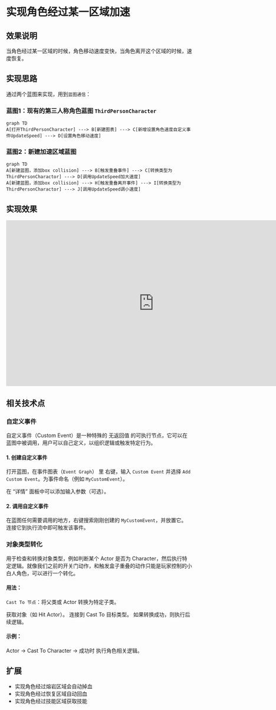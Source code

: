 # 实现角色经过某一区域加速

## 效果说明
当角色经过某一区域的时候，角色移动速度变快，当角色离开这个区域的时候，速度恢复。

## 实现思路
通过两个蓝图来实现，用到`蓝图通信`：

### 蓝图1：现有的第三人称角色蓝图 `ThirdPersonCharacter`
```mermaid
graph TD
A[打开ThirdPersonCharacter] ---> B[新建图表] ---> C[新增设置角色速度自定义事件UpdateSpeed] ---> D[设置角色移动速度]
```

### 蓝图2：新建加速区域蓝图
```mermaid
graph TD
A[新建蓝图，添加box collision] ---> B[触发重叠事件] ---> C[转换类型为ThirdPersonCharactor] ---> D[调用UpdateSpeed加大速度]
A[新建蓝图，添加box collision] ---> H[触发重叠离开事件] ---> I[转换类型为ThirdPersonCharactor] ---> J[调用UpdateSpeed调小速度]
```

## 实现效果
<iframe src="https://player.youku.com/embed/XNjQ3MDQwNDQ2OA" scrolling="no" border="0" frameborder="no" width="800" height="450" framespacing="0" allowfullscreen="true"></iframe>

## 相关技术点
### 自定义事件
自定义事件（Custom Event）是一种特殊的 无返回值 的可执行节点，它可以在蓝图中被调用，用户可以自己定义，以组织逻辑或触发特定行为。

#### 1. 创建自定义事件
打开蓝图，在事件图表（`Event Graph`） 里 右键，输入 `Custom Event` 并选择 `Add Custom Event`。为事件命名（例如 `MyCustomEvent`）。

在 “详情” 面板中可以添加输入参数（可选）。
#### 2. 调用自定义事件
在蓝图任何需要调用的地方，右键搜索刚刚创建的 `MyCustomEvent`，并放置它。
连接它到执行流中即可触发该事件。

### 对象类型转化
用于检查和转换对象类型，例如判断某个 Actor 是否为 Character，然后执行特定逻辑。就像我们之前的开关门动作，和触发盒子重叠的动作只能是玩家控制的小白人角色，可以进行一个转化。


#### 用法：
`Cast To 节点`：将父类或 Actor 转换为特定子类。

获取对象（如 Hit Actor）。
连接到 Cast To 目标类型。
如果转换成功，则执行后续逻辑。
#### 示例：
Actor → Cast To Character → 成功时 执行角色相关逻辑。

## 扩展
- 实现角色经过熔岩区域会自动掉血
- 实现角色经过恢复区域自动回血
- 实现角色经过技能区域获取技能